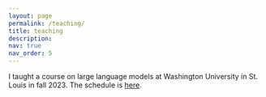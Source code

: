 ```yaml
---
layout: page
permalink: /teaching/
title: teaching
description: 
nav: true
nav_order: 5
---
```


I taught a course on large language models at Washington University in St. Louis in fall 2023. The schedule is <a href="/llm-course">here</a>.
